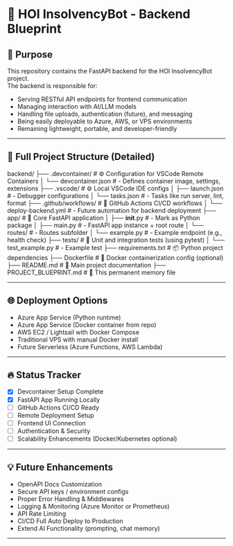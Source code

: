 # 🚀 HOI InsolvencyBot - Backend Blueprint

## 🎯 Purpose
This repository contains the FastAPI backend for the HOI InsolvencyBot project.  
The backend is responsible for:
- Serving RESTful API endpoints for frontend communication
- Managing interaction with AI/LLM models
- Handling file uploads, authentication (future), and messaging
- Being easily deployable to Azure, AWS, or VPS environments
- Remaining lightweight, portable, and developer-friendly

---

## 📂 Full Project Structure (Detailed)

backend/
├── .devcontainer/                     # ⚙️ Configuration for VSCode Remote Containers
│   └── devcontainer.json              # - Defines container image, settings, extensions
├── .vscode/                           # ⚙️ Local VSCode IDE configs
│   ├── launch.json                    # - Debugger configurations
│   └── tasks.json                     # - Tasks like run server, lint, format
├── .github/workflows/                 # 🔁 GitHub Actions CI/CD workflows
│   └── deploy-backend.yml             # - Future automation for backend deployment
├── app/                               # 🧠 Core FastAPI application
│   ├── __init__.py                    # - Mark as Python package
│   ├── main.py                        # - FastAPI app instance + root route
│   └── routes/                        # - Routes subfolder
│       └── example.py                 # - Example endpoint (e.g., health check)
├── tests/                             # 🧪 Unit and integration tests (using pytest)
│   └── test_example.py                # - Example test
├── requirements.txt                   # 📦 Python project dependencies
├── Dockerfile                         # 🐳 Docker containerization config (optional)
├── README.md                          # 📝 Main project documentation
├── PROJECT_BLUEPRINT.md               # 📘 This permanent memory file

---

## 🌐 Deployment Options

- Azure App Service (Python runtime)
- Azure App Service (Docker container from repo)
- AWS EC2 / Lightsail with Docker Compose
- Traditional VPS with manual Docker install
- Future Serverless (Azure Functions, AWS Lambda)

---

## 🔥 Status Tracker

- [x] Devcontainer Setup Complete
- [x] FastAPI App Running Locally
- [ ] GitHub Actions CI/CD Ready
- [ ] Remote Deployment Setup
- [ ] Frontend UI Connection
- [ ] Authentication & Security
- [ ] Scalability Enhancements (Docker/Kubernetes optional)

---

## 💡 Future Enhancements

- OpenAPI Docs Customization
- Secure API keys / environment configs
- Proper Error Handling & Middlewares
- Logging & Monitoring (Azure Monitor or Prometheus)
- API Rate Limiting
- CI/CD Full Auto Deploy to Production
- Extend AI Functionality (prompting, chat memory)

---
